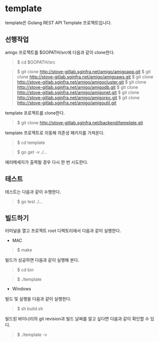 # template
template은 Golang REST API Template 프로젝트입니다.

## 선행작업
amigo 프로젝트를 $GOPATH/src에 다음과 같이 clone한다.

> $ cd $GOPATH/src

> $ git clone http://stove-gitlab.sginfra.net/amigo/amigoapp.git
> $ git clone http://stove-gitlab.sginfra.net/amigo/amigoaws.git
> $ git clone http://stove-gitlab.sginfra.net/amigo/amigocluster.git
> $ git clone http://stove-gitlab.sginfra.net/amigo/amigodb.git
> $ git clone http://stove-gitlab.sginfra.net/amigo/amigonet.git
> $ git clone http://stove-gitlab.sginfra.net/amigo/amigorpc.git
> $ git clone http://stove-gitlab.sginfra.net/amigo/amigoutil.git

template 프로젝트를 clone한다.

> $ git clone http://stove-gitlab.sginfra.net/backend/template.git

template 프로젝트로 이동해 의존성 패키지를 가져온다.

> $ cd template

> $ go get -v ./...

에러메세지가 출력될 경우 다시 한 번 시도한다.

## 테스트

테스트는 다음과 같이 수행한다.

> $ go test ./...

## 빌드하기

터미널을 열고 프로젝트 root 디렉토리에서 다음과 같이 실행한다.

- MAC

> $ make

빌드가 성공하면 다음과 같이 실행해 본다.

> $ cd bin

> $ ./template

- Windows

빌드 및 실행을 다음과 같이 실행한다.

> $ sh build.sh


빌드된 바이너리의 git revision과 빌드 날짜를 알고 싶다면 다음과 같이 확인할 수 있다.

> $ ./template -v
